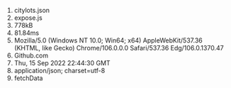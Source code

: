1. citylots.json
2. expose.js
3. 778kB
4. 81.84ms
5. Mozilla/5.0 (Windows NT 10.0; Win64; x64) AppleWebKit/537.36 (KHTML, like Gecko) Chrome/106.0.0.0 Safari/537.36 Edg/106.0.1370.47
6. Github.com
7. Thu, 15 Sep 2022 22:44:30 GMT
8. application/json; charset=utf-8
9. fetchData